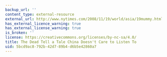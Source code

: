 ```yaml
---
backup_url: ''
content_type: external-resource
external_url: http://www.nytimes.com/2008/11/19/world/asia/19mummy.html?pagewanted=all
has_external_licence_warning: true
has_external_license_warning: true
is_broken: ''
license: https://creativecommons.org/licenses/by-nc-sa/4.0/
title: The Dead Tell a Tale China Doesn't Care to Listen To
uid: 5bcd9ac8-792b-42d7-89b4-d6b5e42860a7
---
```


